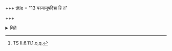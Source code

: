+++
title = "13 यस्याजुषद्विद्मा हि त"

+++

<details><summary>थिते</summary>

13. (The verses beginning with) yasyā juṣat and vidmā hi te[^1] are to be used as invitatory and offering-verses of the Sviṣṭakr̥t-offering.  

[^1]: TS II.6.11.1.o,q.  
</details>
